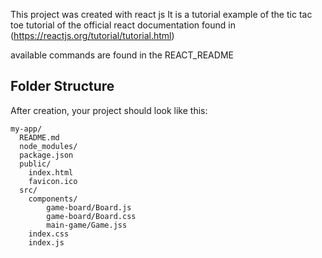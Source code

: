 This project was created with react js
It is a tutorial example of the tic tac toe tutorial of the official react documentation found in
(https://reactjs.org/tutorial/tutorial.html)

available commands are found in the REACT_README 


## Folder Structure

After creation, your project should look like this:

```
my-app/
  README.md
  node_modules/
  package.json
  public/
    index.html
    favicon.ico
  src/
    components/
        game-board/Board.js
        game-board/Board.css
        main-game/Game.jss
    index.css
    index.js
```